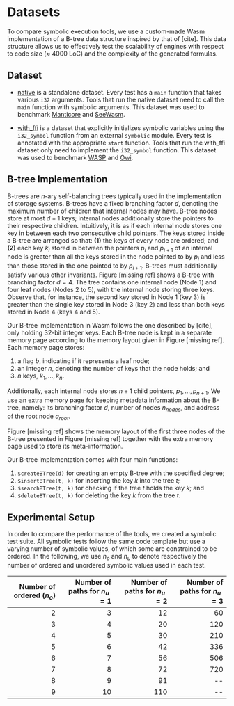 # Datasets

To compare symbolic execution tools, we use a custom-made Wasm implementation
of a B-tree data structure inspired by that of [cite].
This data structure allows us to effectively test the scalability of engines
with respect to code size ($\approx$ 4000 LoC) and the complexity of the
generated formulas.

## Dataset

- [native] is a standalone dataset. Every test has a `main` function that
takes various `i32` arguments. Tools that run the native dataset need to
call the `main` function with symbolic arguments.
This dataset was used to benchmark [Manticore] and [SeeWasm].

- [with_ffi] is a dataset that explicitly initializes symbolic variables
using the `i32_symbol` function from an external `symbolic` module.
Every test is annotated with the appropriate `start` function.
Tools that run the with_ffi dataset only need to implement the `i32_symbol` function.
This dataset was used to benchmark [WASP] and [Owi].

## B-tree Implementation

B-trees are $n$-ary self-balancing trees typically used in the implementation
of storage systems. B-trees have a fixed branching factor $d$, denoting the
maximum number of children that internal nodes may have.
B-tree nodes store at most $d{-}1$ keys; internal nodes additionally store
the pointers to their respective children. Intuitively, it is as if each
internal node stores one key in between each two consecutive child pointers.
The keys stored inside a B-tree are arranged so that: **(1)** the keys of
every node are ordered; and **(2)** each key $k_i$ stored in between the
pointers $p_i$ and $p_{i+1}$ of an internal node is greater than all the
keys stored in the node pointed to by $p_i$ and less than those stored in
the one pointed to by $p_{i+1}$. B-trees must additionally satisfy various
other invariants. Figure [missing ref] shows a B-tree with branching factor $d = 4$.
The tree contains one internal node (Node $1$) and four leaf nodes (Nodes $2$
to $5$), with the internal node storing three keys. Observe that, for instance,
the second key stored in Node 1 (key $3$) is greater than the single key
stored in Node 3 (key $2$) and less than both keys stored in Node 4 (keys $4$
and $5$).

Our B-tree implementation in Wasm follows the one described by [cite], only
holding 32-bit integer keys. Each B-tree node is kept in a separate memory
page according to the memory layout given in Figure [missing ref].
Each memory page stores:

1. a flag $b$, indicating if it represents a leaf node;
2. an integer $n$, denoting the number of keys that the node holds; and
3. $n$ keys,  $k_1, \dotsc, k_n$.

Additionally, each internal node stores $n{+}1$ child pointers, $p_1, \dotsc, p_{n{+}1}$.
We use an extra memory page for keeping metadata information about the B-tree,
namely: its branching factor $d$, number of nodes $n_\mathit{nodes}$, and
address of the root node $a_\mathit{root}$.

Figure [missing ref] shows the memory layout of the first three nodes of the
B-tree presented in Figure [missing ref] together with the extra memory page
used to store its meta-information.

Our B-tree implementation comes with four main functions:

1. `$createBTree(d)` for creating an empty B-tree with the specified degree;
2. `$insertBTree(t, k)` for inserting the key $k$ into the tree $t$;
3. `$searchBTree(t, k)` for checking if the tree $t$ holds the key $k$; and
4. `$deleteBTree(t, k)` for deleting the key $k$ from the tree $t$.

## Experimental Setup

In order to compare the performance of the tools, we created a
symbolic test suite. All symbolic tests follow  the same code
template but use a varying number of symbolic values, of which
some are constrained to be ordered. In the following, we use $n_o$
and $n_u$ to denote respectively the number of ordered and unordered
symbolic values used in each test.

| Number of ordered ($n_o$) | Number of paths for $n_u = 1$ | Number of paths for $n_u = 2$ | Number of paths for $n_u = 3$ |
|--------------------------:|------------------------------:|------------------------------:|------------------------------:|
| 2 |  3 |  12 |  60 |
| 3 |  4 |  20 | 120 |
| 4 |  5 |  30 | 210 |
| 5 |  6 |  42 | 336 |
| 6 |  7 |  56 | 506 |
| 7 |  8 |  72 | 720 |
| 8 |  9 |  91 |  -- |
| 9 | 10 | 110 |  -- |

[native]: ./native
[with_ffi]: ./with_ffi
[Manticore]: https://github.com/trailofbits/manticore
[SeeWasm]: https://github.com/PKU-ASAL/SeeWasm
[WASP]: https://github.com/formalsec/wasp
[Owi]: https://github.com/OCamlPro/owi
